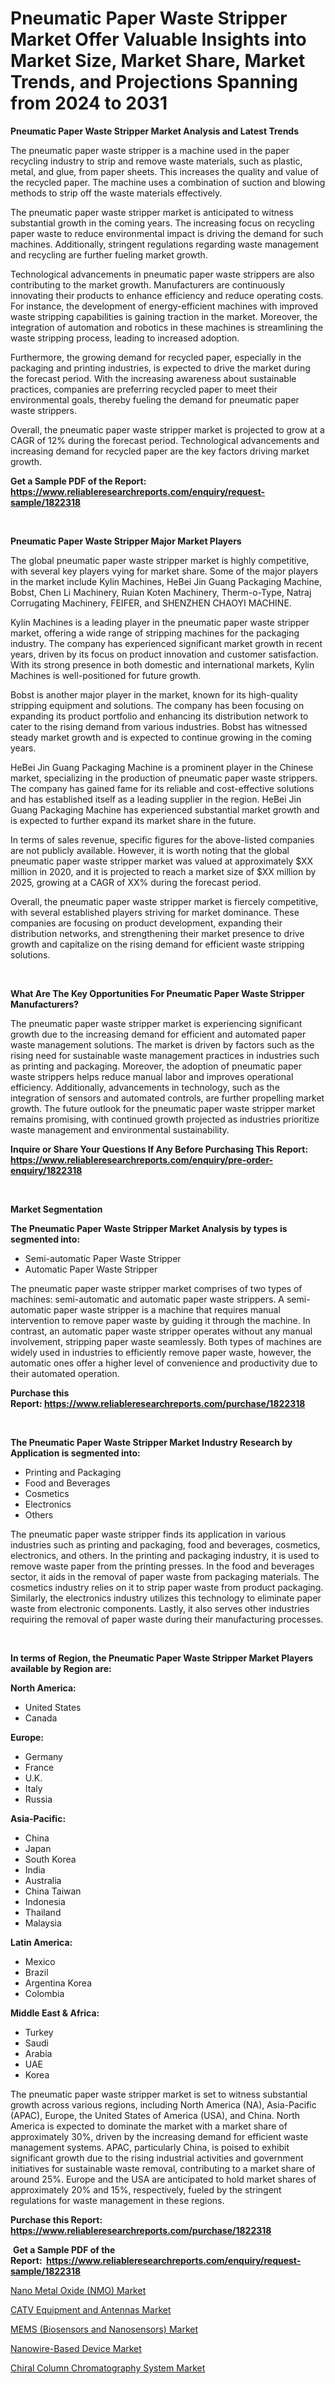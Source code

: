 <p><h1>Pneumatic Paper Waste Stripper Market Offer Valuable Insights into Market Size, Market Share, Market Trends, and Projections Spanning from 2024 to 2031</h1></p><p><strong>Pneumatic Paper Waste Stripper Market Analysis and Latest Trends</strong></p>
<p><p>The pneumatic paper waste stripper is a machine used in the paper recycling industry to strip and remove waste materials, such as plastic, metal, and glue, from paper sheets. This increases the quality and value of the recycled paper. The machine uses a combination of suction and blowing methods to strip off the waste materials effectively.</p><p>The pneumatic paper waste stripper market is anticipated to witness substantial growth in the coming years. The increasing focus on recycling paper waste to reduce environmental impact is driving the demand for such machines. Additionally, stringent regulations regarding waste management and recycling are further fueling market growth.</p><p>Technological advancements in pneumatic paper waste strippers are also contributing to the market growth. Manufacturers are continuously innovating their products to enhance efficiency and reduce operating costs. For instance, the development of energy-efficient machines with improved waste stripping capabilities is gaining traction in the market. Moreover, the integration of automation and robotics in these machines is streamlining the waste stripping process, leading to increased adoption.</p><p>Furthermore, the growing demand for recycled paper, especially in the packaging and printing industries, is expected to drive the market during the forecast period. With the increasing awareness about sustainable practices, companies are preferring recycled paper to meet their environmental goals, thereby fueling the demand for pneumatic paper waste strippers.</p><p>Overall, the pneumatic paper waste stripper market is projected to grow at a CAGR of 12% during the forecast period. Technological advancements and increasing demand for recycled paper are the key factors driving market growth.</p></p>
<p><strong>Get a Sample PDF of the Report:&nbsp; <a href="https://www.reliableresearchreports.com/enquiry/request-sample/1822318">https://www.reliableresearchreports.com/enquiry/request-sample/1822318</a></strong></p>
<p>&nbsp;</p>
<p><strong>Pneumatic Paper Waste Stripper Major Market Players</strong></p>
<p><p>The global pneumatic paper waste stripper market is highly competitive, with several key players vying for market share. Some of the major players in the market include Kylin Machines, HeBei Jin Guang Packaging Machine, Bobst, Chen Li Machinery, Ruian Koten Machinery, Therm-o-Type, Natraj Corrugating Machinery, FEIFER, and SHENZHEN CHAOYI MACHINE.</p><p>Kylin Machines is a leading player in the pneumatic paper waste stripper market, offering a wide range of stripping machines for the packaging industry. The company has experienced significant market growth in recent years, driven by its focus on product innovation and customer satisfaction. With its strong presence in both domestic and international markets, Kylin Machines is well-positioned for future growth.</p><p>Bobst is another major player in the market, known for its high-quality stripping equipment and solutions. The company has been focusing on expanding its product portfolio and enhancing its distribution network to cater to the rising demand from various industries. Bobst has witnessed steady market growth and is expected to continue growing in the coming years.</p><p>HeBei Jin Guang Packaging Machine is a prominent player in the Chinese market, specializing in the production of pneumatic paper waste strippers. The company has gained fame for its reliable and cost-effective solutions and has established itself as a leading supplier in the region. HeBei Jin Guang Packaging Machine has experienced substantial market growth and is expected to further expand its market share in the future.</p><p>In terms of sales revenue, specific figures for the above-listed companies are not publicly available. However, it is worth noting that the global pneumatic paper waste stripper market was valued at approximately $XX million in 2020, and it is projected to reach a market size of $XX million by 2025, growing at a CAGR of XX% during the forecast period.</p><p>Overall, the pneumatic paper waste stripper market is fiercely competitive, with several established players striving for market dominance. These companies are focusing on product development, expanding their distribution networks, and strengthening their market presence to drive growth and capitalize on the rising demand for efficient waste stripping solutions.</p></p>
<p>&nbsp;</p>
<p><strong>What Are The Key Opportunities For Pneumatic Paper Waste Stripper Manufacturers?</strong></p>
<p><p>The pneumatic paper waste stripper market is experiencing significant growth due to the increasing demand for efficient and automated paper waste management solutions. The market is driven by factors such as the rising need for sustainable waste management practices in industries such as printing and packaging. Moreover, the adoption of pneumatic paper waste strippers helps reduce manual labor and improves operational efficiency. Additionally, advancements in technology, such as the integration of sensors and automated controls, are further propelling market growth. The future outlook for the pneumatic paper waste stripper market remains promising, with continued growth projected as industries prioritize waste management and environmental sustainability.</p></p>
<p><strong>Inquire or Share Your Questions If Any Before Purchasing This Report: <a href="https://www.reliableresearchreports.com/enquiry/pre-order-enquiry/1822318">https://www.reliableresearchreports.com/enquiry/pre-order-enquiry/1822318</a></strong></p>
<p>&nbsp;</p>
<p><strong>Market Segmentation</strong></p>
<p><strong>The Pneumatic Paper Waste Stripper Market Analysis by types is segmented into:</strong></p>
<p><ul><li>Semi-automatic Paper Waste Stripper</li><li>Automatic Paper Waste Stripper</li></ul></p>
<p><p>The pneumatic paper waste stripper market comprises of two types of machines: semi-automatic and automatic paper waste strippers. A semi-automatic paper waste stripper is a machine that requires manual intervention to remove paper waste by guiding it through the machine. In contrast, an automatic paper waste stripper operates without any manual involvement, stripping paper waste seamlessly. Both types of machines are widely used in industries to efficiently remove paper waste, however, the automatic ones offer a higher level of convenience and productivity due to their automated operation.</p></p>
<p><strong>Purchase this Report:&nbsp;<a href="https://www.reliableresearchreports.com/purchase/1822318">https://www.reliableresearchreports.com/purchase/1822318</a></strong></p>
<p>&nbsp;</p>
<p><strong>The Pneumatic Paper Waste Stripper Market Industry Research by Application is segmented into:</strong></p>
<p><ul><li>Printing and Packaging</li><li>Food and Beverages</li><li>Cosmetics</li><li>Electronics</li><li>Others</li></ul></p>
<p><p>The pneumatic paper waste stripper finds its application in various industries such as printing and packaging, food and beverages, cosmetics, electronics, and others. In the printing and packaging industry, it is used to remove waste paper from the printing presses. In the food and beverages sector, it aids in the removal of paper waste from packaging materials. The cosmetics industry relies on it to strip paper waste from product packaging. Similarly, the electronics industry utilizes this technology to eliminate paper waste from electronic components. Lastly, it also serves other industries requiring the removal of paper waste during their manufacturing processes.</p></p>
<p>&nbsp;</p>
<p><strong>In terms of Region, the Pneumatic Paper Waste Stripper Market Players available by Region are:</strong></p>
<p>
    <p> <strong> North America: </strong>
        <ul>
            <li>United States</li>
            <li>Canada</li>
        </ul>
        </p> 
    <p> <strong> Europe: </strong>
        <ul>
            <li>Germany</li>
            <li>France</li>
            <li>U.K.</li>
            <li>Italy</li>
            <li>Russia</li>
        </ul>
        </p> 
    <p> <strong> Asia-Pacific: </strong>
        <ul>
            <li>China</li>
            <li>Japan</li>
            <li>South Korea</li>
            <li>India</li>
            <li>Australia</li>
            <li>China Taiwan</li>
            <li>Indonesia</li>
            <li>Thailand</li>
            <li>Malaysia</li>
        </ul>
        </p> 
    <p> <strong> Latin America: </strong>
        <ul>
            <li>Mexico</li>
            <li>Brazil</li>
            <li>Argentina Korea</li>
            <li>Colombia</li>
        </ul>
        </p> 
    <p> <strong> Middle East & Africa: </strong>
        <ul>
            <li>Turkey</li>
            <li>Saudi</li>
            <li>Arabia</li>
            <li>UAE</li>
            <li>Korea</li>
        </ul>
    </p>
    </p>
<p><p>The pneumatic paper waste stripper market is set to witness substantial growth across various regions, including North America (NA), Asia-Pacific (APAC), Europe, the United States of America (USA), and China. North America is expected to dominate the market with a market share of approximately 30%, driven by the increasing demand for efficient waste management systems. APAC, particularly China, is poised to exhibit significant growth due to the rising industrial activities and government initiatives for sustainable waste removal, contributing to a market share of around 25%. Europe and the USA are anticipated to hold market shares of approximately 20% and 15%, respectively, fueled by the stringent regulations for waste management in these regions.</p></p>
<p><strong>Purchase this Report: <a href="https://www.reliableresearchreports.com/purchase/1822318">https://www.reliableresearchreports.com/purchase/1822318</a></strong></p>
<p>&nbsp;<strong>Get a Sample PDF of the Report:&nbsp;&nbsp;<a href="https://www.reliableresearchreports.com/enquiry/request-sample/1822318">https://www.reliableresearchreports.com/enquiry/request-sample/1822318</a></strong></p>
<p><strong></strong></p>
<p><p><a href="https://github.com/aashishrp/Market-Research-Report-List-1/blob/main/nano-metal-oxide-nmo-market.md">Nano Metal Oxide (NMO) Market</a></p><p><a href="https://github.com/aashishrp02/Market-Research-Report-List-1/blob/main/catv-equipment-and-antennas-market.md">CATV Equipment and Antennas Market</a></p><p><a href="https://github.com/rahu1505/Market-Research-Report-List-2/blob/main/mems-biosensors-and-nanosensors-market.md">MEMS (Biosensors and Nanosensors) Market</a></p><p><a href="https://github.com/rahu1506/Market-Research-Report-List-2/blob/main/nanowire-based-device-market.md">Nanowire-Based Device Market</a></p><p><a href="https://github.com/aasishrp01/Market-Research-Report-List-2/blob/main/chiral-column-chromatography-system-market.md">Chiral Column Chromatography System Market</a></p></p>